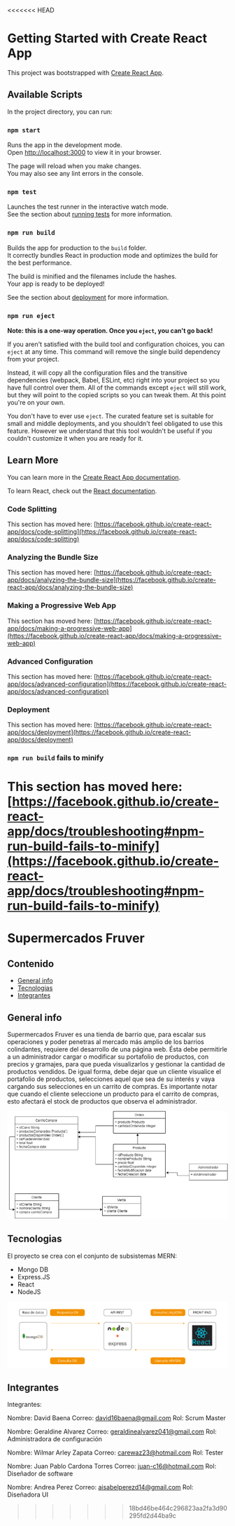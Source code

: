 <<<<<<< HEAD
# Getting Started with Create React App

This project was bootstrapped with [Create React App](https://github.com/facebook/create-react-app).

## Available Scripts

In the project directory, you can run:

### `npm start`

Runs the app in the development mode.\
Open [http://localhost:3000](http://localhost:3000) to view it in your browser.

The page will reload when you make changes.\
You may also see any lint errors in the console.

### `npm test`

Launches the test runner in the interactive watch mode.\
See the section about [running tests](https://facebook.github.io/create-react-app/docs/running-tests) for more information.

### `npm run build`

Builds the app for production to the `build` folder.\
It correctly bundles React in production mode and optimizes the build for the best performance.

The build is minified and the filenames include the hashes.\
Your app is ready to be deployed!

See the section about [deployment](https://facebook.github.io/create-react-app/docs/deployment) for more information.

### `npm run eject`

**Note: this is a one-way operation. Once you `eject`, you can't go back!**

If you aren't satisfied with the build tool and configuration choices, you can `eject` at any time. This command will remove the single build dependency from your project.

Instead, it will copy all the configuration files and the transitive dependencies (webpack, Babel, ESLint, etc) right into your project so you have full control over them. All of the commands except `eject` will still work, but they will point to the copied scripts so you can tweak them. At this point you're on your own.

You don't have to ever use `eject`. The curated feature set is suitable for small and middle deployments, and you shouldn't feel obligated to use this feature. However we understand that this tool wouldn't be useful if you couldn't customize it when you are ready for it.

## Learn More

You can learn more in the [Create React App documentation](https://facebook.github.io/create-react-app/docs/getting-started).

To learn React, check out the [React documentation](https://reactjs.org/).

### Code Splitting

This section has moved here: [https://facebook.github.io/create-react-app/docs/code-splitting](https://facebook.github.io/create-react-app/docs/code-splitting)

### Analyzing the Bundle Size

This section has moved here: [https://facebook.github.io/create-react-app/docs/analyzing-the-bundle-size](https://facebook.github.io/create-react-app/docs/analyzing-the-bundle-size)

### Making a Progressive Web App

This section has moved here: [https://facebook.github.io/create-react-app/docs/making-a-progressive-web-app](https://facebook.github.io/create-react-app/docs/making-a-progressive-web-app)

### Advanced Configuration

This section has moved here: [https://facebook.github.io/create-react-app/docs/advanced-configuration](https://facebook.github.io/create-react-app/docs/advanced-configuration)

### Deployment

This section has moved here: [https://facebook.github.io/create-react-app/docs/deployment](https://facebook.github.io/create-react-app/docs/deployment)

### `npm run build` fails to minify

This section has moved here: [https://facebook.github.io/create-react-app/docs/troubleshooting#npm-run-build-fails-to-minify](https://facebook.github.io/create-react-app/docs/troubleshooting#npm-run-build-fails-to-minify)
=======
# Supermercados Fruver

## Contenido
* [General info](#general-info)
* [Tecnologias](#Tecnologias)
* [Integrantes](#Integrantes)

## General info
Supermercados Fruver es una tienda de barrio que, para escalar sus operaciones y poder penetras al mercado más amplio de los barrios colindantes, requiere del desarrollo de una página web. Ésta debe permitirle a un administrador cargar o modificar su portafolio de productos, con precios y gramajes, para que pueda visualizarlos y gestionar la cantidad de productos vendidos. De igual forma, debe dejar que un cliente visualice el portafolio de productos, selecciones aquel que sea de su interés y vaya cargando sus selecciones en un carrito de compras. Es importante notar que cuando el cliente seleccione un producto para el carrito de compras, esto afectará el stock de productos que observa el administrador.

![Diagrama de la solución](imagenes/diagrama.png)

## Tecnologias
El proyecto se crea con el conjunto de subsistemas MERN:
*   Mongo DB
*   Express.JS
*   React
*   NodeJS

![Arquitectura de la solución](imagenes/arquitectura.png)

## Integrantes
Integrantes:

Nombre: David Baena
Correo: david16baena@gmail.com
Rol: Scrum Master

Nombre: Geraldine Alvarez
Correo: geraldinealvarez041@gmail.com
Rol: Administradora de configuración

Nombre: Wilmar Arley Zapata
Correo: carewaz23@hotmail.com
Rol: Tester

Nombre: Juan Pablo Cardona Torres
Correo: juan-c16@hotmail.com
Rol: Diseñador de software

Nombre: Andrea Perez
Correo: aisabelperezd14@gmail.com
Rol: Diseñadora UI
>>>>>>> 18bd46be464c296823aa2fa3d90295fd2d44ba9c
